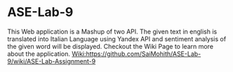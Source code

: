 # ASE-Lab-9

This Web application is a Mashup of two API. The given text in english is translated into Italian Language using Yandex API and sentiment analysis of the given word will be displayed. Checkout the Wiki Page to learn more about the application.
[Wiki:](https://github.com/SaiMohith/ASE-Lab-9/wiki/ASE-Lab-Assignment-9)https://github.com/SaiMohith/ASE-Lab-9/wiki/ASE-Lab-Assignment-9
